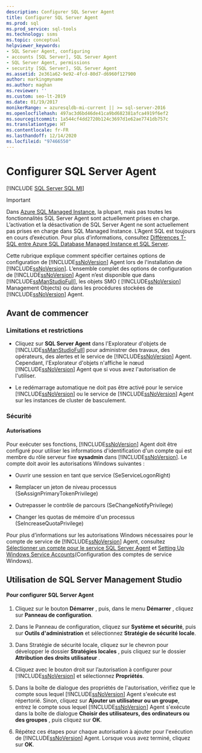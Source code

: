 ```yaml
---
description: Configurer SQL Server Agent
title: Configurer SQL Server Agent
ms.prod: sql
ms.prod_service: sql-tools
ms.technology: ssms
ms.topic: conceptual
helpviewer_keywords:
- SQL Server Agent, configuring
- accounts [SQL Server], SQL Server Agent
- SQL Server Agent, permissions
- security [SQL Server], SQL Server Agent
ms.assetid: 2e361a62-9e92-4fcd-80d7-d6960f127900
author: markingmyname
ms.author: maghan
ms.reviewer: ''
ms.custom: seo-lt-2019
ms.date: 01/19/2017
monikerRange: = azuresqldb-mi-current || >= sql-server-2016
ms.openlocfilehash: 497ac3d6bd46de41ca9bd682381afca4919f6ef2
ms.sourcegitcommit: 1a544cf4dd2720b124c3697d1e62ae7741db757c
ms.translationtype: HT
ms.contentlocale: fr-FR
ms.lasthandoff: 12/14/2020
ms.locfileid: "97466550"
---
```

# <a name="configure-sql-server-agent"></a>Configurer SQL Server Agent

[!INCLUDE [SQL Server SQL MI](../../includes/applies-to-version/sql-asdbmi.md)]

> [!IMPORTANT]  
> Dans [Azure SQL Managed Instance](/azure/sql-database/sql-database-managed-instance), la plupart, mais pas toutes les fonctionnalités SQL Server Agent sont actuellement prises en charge. L’activation et la désactivation de SQL Server Agent ne sont actuellement pas prises en charge dans SQL Managed Instance. L’Agent SQL est toujours en cours d’exécution. Pour plus d’informations, consultez [Différences T-SQL entre Azure SQL Database Managed Instance et SQL Server](/azure/sql-database/sql-database-managed-instance-transact-sql-information#sql-server-agent).

Cette rubrique explique comment spécifier certaines options de configuration de [!INCLUDE[ssNoVersion](../../includes/ssnoversion-md.md)] Agent lors de l'installation de [!INCLUDE[ssNoVersion](../../includes/ssnoversion-md.md)]. L’ensemble complet des options de configuration de [!INCLUDE[ssNoVersion](../../includes/ssnoversion-md.md)] Agent n’est disponible que dans [!INCLUDE[ssManStudioFull](../../includes/ssmanstudiofull-md.md)], les objets SMO ( [!INCLUDE[ssNoVersion](../../includes/ssnoversion-md.md)] Management Objects) ou dans les procédures stockées de [!INCLUDE[ssNoVersion](../../includes/ssnoversion-md.md)] Agent.  
  
## <a name="before-you-begin"></a><a name="BeforeYouBegin"></a>Avant de commencer  
  
### <a name="limitations-and-restrictions"></a><a name="Restrictions"></a>Limitations et restrictions  
  
-   Cliquez sur **SQL Server Agent** dans l'Explorateur d'objets de [!INCLUDE[ssManStudioFull](../../includes/ssmanstudiofull-md.md)] pour administrer des travaux, des opérateurs, des alertes et le service de [!INCLUDE[ssNoVersion](../../includes/ssnoversion-md.md)] Agent. Cependant, l'Explorateur d'objets n'affiche le nœud [!INCLUDE[ssNoVersion](../../includes/ssnoversion-md.md)] Agent que si vous avez l'autorisation de l'utiliser.  
  
-   Le redémarrage automatique ne doit pas être activé pour le service [!INCLUDE[ssNoVersion](../../includes/ssnoversion-md.md)] ou le service de [!INCLUDE[ssNoVersion](../../includes/ssnoversion-md.md)] Agent sur les instances de cluster de basculement.  
  
### <a name="security"></a><a name="Security"></a>Sécurité  
  
#### <a name="permissions"></a><a name="Permissions"></a>Autorisations  
Pour exécuter ses fonctions, [!INCLUDE[ssNoVersion](../../includes/ssnoversion-md.md)] Agent doit être configuré pour utiliser les informations d'identification d'un compte qui est membre du rôle serveur fixe **sysadmin** dans [!INCLUDE[ssNoVersion](../../includes/ssnoversion-md.md)]. Le compte doit avoir les autorisations Windows suivantes :  
  
-   Ouvrir une session en tant que service (SeServiceLogonRight)  
  
-   Remplacer un jeton de niveau processus (SeAssignPrimaryTokenPrivilege)  
  
-   Outrepasser le contrôle de parcours (SeChangeNotifyPrivilege)  
  
-   Changer les quotas de mémoire d'un processus (SeIncreaseQuotaPrivilege)  
  
Pour plus d’informations sur les autorisations Windows nécessaires pour le compte de service de [!INCLUDE[ssNoVersion](../../includes/ssnoversion-md.md)] Agent, consultez [Sélectionner un compte pour le service SQL Server Agent](../../ssms/agent/select-an-account-for-the-sql-server-agent-service.md) et [Setting Up Windows Service Accounts](../../database-engine/configure-windows/configure-windows-service-accounts-and-permissions.md)(Configuration des comptes de service Windows).  
  
## <a name="using-sql-server-management-studio"></a><a name="SSMSProcedure"></a>Utilisation de SQL Server Management Studio  
  
#### <a name="to-configure-sql-server-agent"></a>Pour configurer SQL Server Agent  
  
1.  Cliquez sur le bouton **Démarrer** , puis, dans le menu **Démarrer**  , cliquez sur **Panneau de configuration**.  
  
2.  Dans le Panneau de configuration, cliquez sur **Système et sécurité**, puis sur **Outils d'administration** et sélectionnez **Stratégie de sécurité locale**.  
  
3.  Dans Stratégie de sécurité locale, cliquez sur le chevron pour développer le dossier **Stratégies locales** , puis cliquez sur le dossier **Attribution des droits utilisateur** .  
  
4.  Cliquez avec le bouton droit sur l’autorisation à configurer pour [!INCLUDE[ssNoVersion](../../includes/ssnoversion-md.md)] et sélectionnez **Propriétés**.  
  
5.  Dans la boîte de dialogue des propriétés de l'autorisation, vérifiez que le compte sous lequel [!INCLUDE[ssNoVersion](../../includes/ssnoversion-md.md)] Agent s'exécute est répertorié. Sinon, cliquez sur **Ajouter un utilisateur ou un groupe**, entrez le compte sous lequel [!INCLUDE[ssNoVersion](../../includes/ssnoversion-md.md)] Agent s'exécute dans la boîte de dialogue **Choisir des utilisateurs, des ordinateurs ou des groupes** , puis cliquez sur **OK**.  
  
6.  Répétez ces étapes pour chaque autorisation à ajouter pour l'exécution de [!INCLUDE[ssNoVersion](../../includes/ssnoversion-md.md)] Agent. Lorsque vous avez terminé, cliquez sur **OK**.  
